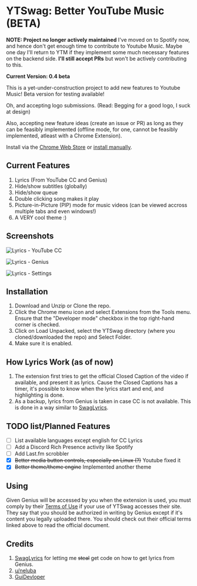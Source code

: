 # YTSwag: Better YouTube Music (BETA)

**NOTE: Project no longer actively maintained**
I've moved on to Spotify now, and hence don't get enough time to contribute to Youtube Music. Maybe one day I'll return to YTM if they implement some much necessary features on the backend side.
**I'll still accept PRs** but won't be actively contributing to this.

**Current Version: 0.4 beta**

This is a yet-under-construction project to add new features to Youtube Music! Beta version for testing available!

Oh, and accepting logo submissions. (Read: Begging for a good logo, I suck at design)

Also, accepting new feature ideas (create an issue or PR) as long as they can be feasibly implemented (offline mode, for one, cannot be feasibly implemented, atleast with a Chrome Extension).

Install via the [Chrome Web Store](https://chrome.google.com/webstore/detail/ytswag-better-youtube-mus/paegakmcpjcoihjndpgdbilmjbcjedhd)
or [install manually](#Installation).

## Current Features

1. Lyrics (From YouTube CC and Genius)
2. Hide/show subtitles (globally)
3. Hide/show queue
4. Double clicking song makes it play
5. Picture-in-Picture (PIP) mode for music videos (can be viewed accross multiple tabs and even windows!)
6. A VERY cool theme :)

## Screenshots

![Lyrics - YouTube CC](screenshots/YTM-1.png)

![Lyrics - Genius](screenshots/YTM-3.png)

![Lyrics - Settings](screenshots/YTM-2.png)

## Installation

1. Download and Unzip or Clone the repo.
2. Click the Chrome menu icon and select Extensions from the Tools menu. Ensure that the "Developer mode" checkbox in the top right-hand corner is checked.
3. Click on Load Unpacked, select the YTSwag directory (where you cloned/downloaded the repo) and Select Folder.
4. Make sure it is enabled.

## How Lyrics Work (as of now)

1. The extension first tries to get the official Closed Caption of the video if available, and present it as lyrics. Cause the Closed Captions has a timer, it's possible to know when the lyrics start and end, and highlighting is done.
2. As a backup, lyrics from Genius is taken in case CC is not available. This is done in a way similar to [SwagLyrics](https://github.com/SwagLyrics/SwagLyrics-For-Spotify).

## TODO list/Planned Features

- [ ] List available languages except english for CC Lyrics
- [ ] Add a Discord Rich Presence activity like Spotify
- [ ] Add Last.fm scrobbler
- [x] ~~Better media button controls, especially on Linux (?)~~ Youtube fixed it
- [x] ~~Better theme/theme engine~~ Implemented another theme

## Using

Given Genius will be accessed by you when the extension is used, you must comply by their [Terms of Use](https://genius.com/static/terms) if your use of YTSwag accesses their site.
They say that you should be authorized in writing by Genius except if it's content you legally uploaded there.
You should check out their official terms linked above to read the official document.

## Credits

1. [SwagLyrics](https://github.com/SwagLyrics/SwagLyrics-For-Spotify) for letting me ~~steal~~ get code on how to get lyrics from Genius.
2. [u/neluba](https://github.com/neluba)
3. [GuiDevloper](https://github.com/GuiDevloper)
